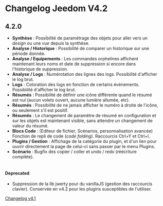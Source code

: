 # Changelog Jeedom V4.2

## 4.2.0

- **Synthèse** : Possibilité de paramétrage des objets pour aller vers un *design* ou une *vue* depuis la synthèse.
- **Analyse / Historique** : Possibilité de comparer un historique sur une période donnée.
- **Analyse / Equipements** : Les commandes orphelines affichent maintenant leurs noms et date de suppression si encore dans l'historique de suppression.
- **Analyse / Logs** : Numérotation des lignes des logs. Possibilité d'afficher le log brut.
- **Logs** : Coloration des logs en fonction de certains événements. Possibilité d'afficher le log brut.
- **Résumés** : Possibilité de définir une icône différente quand le résumé est nul (aucun volets ouvert, aucune lumière allumée, etc).
- **Résumés** : Possibilité de ne jamais afficher le numéro à droite de l'icône, ou seulement s'il est positif.
- **Résumés** : Le changement de paramètre de résumé en configuration et sur les objets est maintenant visible, sans attendre un changement de valeur du résumé.
- **Blocs Code** : (Editeur de fichier, Scénarios, personnalisation avancée) Fonction de repli de code (*code folding*). Raccourcis Ctrl+Y et Ctrl+I.
- **Plugins / Gestion** : Affichage de la catégorie du plugin, et d'un lien pour ouvrir directement la page de celui-ci sans passer par le menu Plugins.
- **Scénario** : Bugfix des copier / coller et undo / redo (réécriture complète).
<br/><br/>
#### Deprecated
- Suppression de la lib jwerty pour du vanillaJS (gestion des raccourcis clavier). Conservée en v4.2 pour les plugins susceptibles de l'utiliser.



[Changelog v4.1](/fr_FR/core/4.1/changelog)
